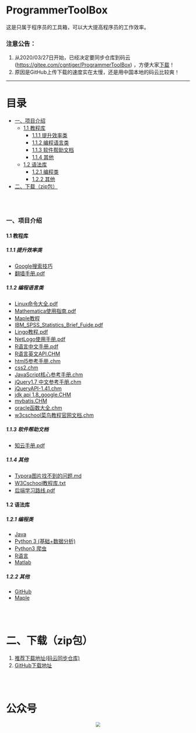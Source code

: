 # ProgrammerToolBox
这是只属于程序员的工具箱，可以大大提高程序员的工作效率。

### 注意公告：

1. 从2020/03/27日开始，已经决定要同步仓库到码云(https://gitee.com/cgntiger/ProgrammerToolBox) ，方便大家[下载](https://github.com/Caiguangnan/ProgrammerToolBox/#%E4%BA%8C%E4%B8%8B%E8%BD%BDzip%E5%8C%85)！
2. 原因是GitHub上传下载的速度实在太慢，还是用中国本地的码云比较爽！

***





# 目录

 * [一、项目介绍](https://github.com/Caiguangnan/ProgrammerToolBox#%E4%B8%80%E9%A1%B9%E7%9B%AE%E4%BB%8B%E7%BB%8D)
    * [1.1 教程库](https://github.com/Caiguangnan/ProgrammerToolBox#11-%E6%95%99%E7%A8%8B%E5%BA%93)
       * [1.1.1 提升效率类](https://github.com/Caiguangnan/ProgrammerToolBox#111-%E6%8F%90%E5%8D%87%E6%95%88%E7%8E%87%E7%B1%BB)
       * [1.1.2 编程语言类](https://github.com/Caiguangnan/ProgrammerToolBox#112-%E7%BC%96%E7%A8%8B%E8%AF%AD%E8%A8%80%E7%B1%BB)
       * [1.1.3 软件帮助文档](https://github.com/Caiguangnan/ProgrammerToolBox#113-%E8%BD%AF%E4%BB%B6%E5%B8%AE%E5%8A%A9%E6%96%87%E6%A1%A3)
       * [1.1.4 其他](https://github.com/Caiguangnan/ProgrammerToolBox#114-%E5%85%B6%E4%BB%96)
    * [1.2 语法库](https://github.com/Caiguangnan/ProgrammerToolBox#12-%E8%AF%AD%E6%B3%95%E5%BA%93)
       - [1.2.1 编程类](https://github.com/Caiguangnan/ProgrammerToolBox/#121-%E7%BC%96%E7%A8%8B%E7%B1%BB)
       - [1.2.2 其他](https://github.com/Caiguangnan/ProgrammerToolBox/#122-%E5%85%B6%E4%BB%96)
 * [二、下载（zip包）](https://github.com/Caiguangnan/ProgrammerToolBox#%E4%BA%8C%E4%B8%8B%E8%BD%BDzip%E5%8C%85)

<br><br>

### 一、项目介绍

#### 1.1 教程库

##### 1.1.1 提升效率类

- [Google搜索技巧](https://github.com/Caiguangnan/ProgrammerToolBox/blob/master/%E6%95%99%E7%A8%8B%E5%BA%93/Google%E6%90%9C%E7%B4%A2%E6%8A%80%E5%B7%A7.pdf)
- [翻墙手册.pdf](https://github.com/Caiguangnan/ProgrammerToolBox/blob/master/%E6%95%99%E7%A8%8B%E5%BA%93/%E7%BF%BB%E5%A2%99%E6%89%8B%E5%86%8C.pdf)

##### 1.1.2 编程语言类

- [Linux命令大全.pdf](https://github.com/Caiguangnan/ProgrammerToolBox/blob/master/%E6%95%99%E7%A8%8B%E5%BA%93/Linux%E5%91%BD%E4%BB%A4%E5%A4%A7%E5%85%A8.pdf)
- [Mathematica使用指南.pdf](https://github.com/Caiguangnan/ProgrammerToolBox/blob/master/%E6%95%99%E7%A8%8B%E5%BA%93/Mathematica%E4%BD%BF%E7%94%A8%E6%8C%87%E5%8D%97.pdf)
- [Maple教程](https://github.com/Caiguangnan/ProgrammerToolBox/tree/master/%E6%95%99%E7%A8%8B%E5%BA%93/Maple%E6%95%99%E7%A8%8B)
- [IBM_SPSS_Statistics_Brief_Fuide.pdf](https://github.com/Caiguangnan/ProgrammerToolBox/blob/master/%E6%95%99%E7%A8%8B%E5%BA%93/IBM_SPSS_Statistics_Brief_Guide.pdf)
- [Lingo教程.pdf](https://github.com/Caiguangnan/ProgrammerToolBox/blob/master/%E6%95%99%E7%A8%8B%E5%BA%93/Lingo%E6%95%99%E7%A8%8B.pdf)
- [NetLogo使用手册.pdf](https://github.com/Caiguangnan/ProgrammerToolBox/blob/master/%E6%95%99%E7%A8%8B%E5%BA%93/NetLogo%E4%BD%BF%E7%94%A8%E6%89%8B%E5%86%8C.pdf)
- [R语言中文手册.pdf](https://github.com/Caiguangnan/ProgrammerToolBox/blob/master/%E6%95%99%E7%A8%8B%E5%BA%93/R%E8%AF%AD%E8%A8%80%E4%B8%AD%E6%96%87%E6%89%8B%E5%86%8C.pdf)
- [R语言英文API.CHM](https://github.com/Caiguangnan/ProgrammerToolBox/blob/master/%E6%95%99%E7%A8%8B%E5%BA%93/R%E8%AF%AD%E8%A8%80%E8%8B%B1%E6%96%87API.CHM)
- [html5参考手册.chm](https://github.com/Caiguangnan/ProgrammerToolBox/blob/master/%E6%95%99%E7%A8%8B%E5%BA%93/html5%E5%8F%82%E8%80%83%E6%89%8B%E5%86%8C.chm)
- [css2.chm](https://github.com/Caiguangnan/ProgrammerToolBox/blob/master/%E6%95%99%E7%A8%8B%E5%BA%93/css2.chm)
- [JavaScript核心参考手册.chm](https://github.com/Caiguangnan/ProgrammerToolBox/blob/master/%E6%95%99%E7%A8%8B%E5%BA%93/JavaScript%E6%A0%B8%E5%BF%83%E5%8F%82%E8%80%83%E6%89%8B%E5%86%8C.chm)
- [jQuery1.7 中文参考手册.chm](https://github.com/Caiguangnan/ProgrammerToolBox/blob/master/%E6%95%99%E7%A8%8B%E5%BA%93/jQuery1.7%20%E4%B8%AD%E6%96%87%E5%8F%82%E8%80%83%E6%89%8B%E5%86%8C.chm)
- [jQueryAPI-1.41.chm](https://github.com/Caiguangnan/ProgrammerToolBox/blob/master/%E6%95%99%E7%A8%8B%E5%BA%93/jQueryAPI-1.41.chm)
- [jdk api 1.8_google.CHM](https://github.com/Caiguangnan/ProgrammerToolBox/blob/master/%E6%95%99%E7%A8%8B%E5%BA%93/jdk%20api%201.8_google.CHM)
- [mybatis.CHM](https://github.com/Caiguangnan/ProgrammerToolBox/blob/master/%E6%95%99%E7%A8%8B%E5%BA%93/mybatis.CHM)
- [oracle函数大全.chm](https://github.com/Caiguangnan/ProgrammerToolBox/blob/master/%E6%95%99%E7%A8%8B%E5%BA%93/oracle%E5%87%BD%E6%95%B0%E5%A4%A7%E5%85%A8.chm)
- [w3cschool菜鸟教程官网文档.chm](https://github.com/Caiguangnan/ProgrammerToolBox/blob/master/%E6%95%99%E7%A8%8B%E5%BA%93/w3cschool%E8%8F%9C%E9%B8%9F%E6%95%99%E7%A8%8B%E5%AE%98%E7%BD%91%E6%96%87%E6%A1%A3.chm)

##### 1.1.3 软件帮助文档

- [知云手册.pdf](https://github.com/Caiguangnan/ProgrammerToolBox/blob/master/%E6%95%99%E7%A8%8B%E5%BA%93/%E7%9F%A5%E4%BA%91%E6%89%8B%E5%86%8C.pdf)

##### 1.1.4 其他

- [Typora图片找不到的问题.md](https://github.com/Caiguangnan/ProgrammerToolBox/blob/master/%E6%95%99%E7%A8%8B%E5%BA%93/Typora%E5%9B%BE%E7%89%87%E6%89%BE%E4%B8%8D%E5%88%B0%E7%9A%84%E9%97%AE%E9%A2%98.md)
- [W3Cschool教程库.txt](https://github.com/Caiguangnan/ProgrammerToolBox/blob/master/%E6%95%99%E7%A8%8B%E5%BA%93/W3Cschool%E6%95%99%E7%A8%8B%E5%BA%93.txt)
- [后端学习路线.pdf](https://github.com/Caiguangnan/ProgrammerToolBox/blob/master/%E6%95%99%E7%A8%8B%E5%BA%93/%E5%90%8E%E7%AB%AF%E5%AD%A6%E4%B9%A0%E8%B7%AF%E7%BA%BF.pdf)



#### 1.2 语法库

##### 1.2.1 编程类

- [Java](https://github.com/Caiguangnan/ProgrammerToolBox/tree/master/%E8%AF%AD%E6%B3%95%E5%BA%93/Java)
- [Python 3 (基础+数据分析)](https://github.com/Caiguangnan/ProgrammerToolBox/tree/master/%E8%AF%AD%E6%B3%95%E5%BA%93/Python%203%20(%E5%9F%BA%E7%A1%80%2B%E6%95%B0%E6%8D%AE%E5%88%86%E6%9E%90))
- [Python3 爬虫](https://github.com/Caiguangnan/ProgrammerToolBox/tree/master/%E8%AF%AD%E6%B3%95%E5%BA%93/Python3%20%E7%88%AC%E8%99%AB)
- [R语言](https://github.com/Caiguangnan/ProgrammerToolBox/tree/master/%E8%AF%AD%E6%B3%95%E5%BA%93/R%E8%AF%AD%E8%A8%80)
- [Matlab](https://github.com/Caiguangnan/ProgrammerToolBox/tree/master/%E8%AF%AD%E6%B3%95%E5%BA%93/Matlab)

##### 1.2.2 其他

- [GitHub](https://github.com/Caiguangnan/ProgrammerToolBox/tree/master/%E8%AF%AD%E6%B3%95%E5%BA%93/GitHub)
- [Maple](https://github.com/Caiguangnan/ProgrammerToolBox/tree/master/%E8%AF%AD%E6%B3%95%E5%BA%93/Maple)

<br>

<br>

# 二、下载（zip包）

1. [推荐下载地址(码云同步仓库)](https://gitee.com/cgntiger/ProgrammerToolBox/repository/archive/master.zip)
2. [GitHub下载地址](https://github.com/Caiguangnan/ProgrammerToolBox/archive/master.zip)

<br><br>

# 公众号

<div align="center">
    <img src="https://gitee.com/cgntiger/blogImage/raw/master/img/20200330000947.jpg" style="zoom:80%;"  />
</div>

